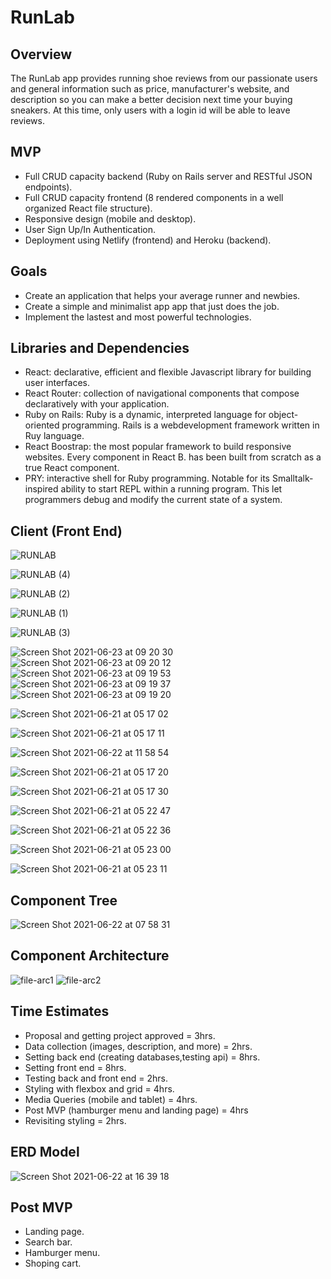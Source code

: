 # RunLab

## Overview
The RunLab app provides running shoe reviews from our passionate users and general information such as price, manufacturer's website, and description so you can make a better decision next time your buying sneakers. At this time, only users with a login id will be able to leave reviews.

## MVP
- Full CRUD capacity backend (Ruby on Rails server and RESTful JSON endpoints).
- Full CRUD capacity frontend (8 rendered components in a well organized React file structure).
- Responsive design (mobile and desktop).
- User Sign Up/In Authentication.
- Deployment using Netlify (frontend) and Heroku (backend).

## Goals 
- Create an application that helps your average runner and newbies.
- Create a simple and minimalist app app that just does the job.
- Implement the lastest and most powerful technologies. 

## Libraries and Dependencies
- React: declarative, efficient and flexible Javascript library for building user interfaces.
- React Router: collection of navigational components that compose declaratively with your application.
- Ruby on Rails: Ruby is a dynamic, interpreted language for object-oriented programming. Rails is a webdevelopment framework written in Ruy language.
- React Boostrap: the most popular framework to build responsive websites. Every component in React B. has been built from scratch as a true React component.
- PRY: interactive shell for Ruby programming. Notable for its Smalltalk-inspired ability to start REPL within a running program. This let programmers debug and modify the current state of a system.

## Client (Front End)

![RUNLAB](https://user-images.githubusercontent.com/82680108/123105004-6c30e200-d405-11eb-9714-f67feb4d31d6.png)

![RUNLAB (4)](https://user-images.githubusercontent.com/82680108/123105012-6e933c00-d405-11eb-89c7-632321e8aadb.png)

![RUNLAB (2)](https://user-images.githubusercontent.com/82680108/123104996-6c30e200-d405-11eb-9ad0-3c849b230d24.png)

![RUNLAB (1)](https://user-images.githubusercontent.com/82680108/123105001-6c30e200-d405-11eb-8025-60ce7775d93b.png)

![RUNLAB (3)](https://user-images.githubusercontent.com/82680108/123104992-6b984b80-d405-11eb-9015-14fb5d841188.png)



![Screen Shot 2021-06-23 at 09 20 30](https://user-images.githubusercontent.com/82680108/123103745-51aa3900-d404-11eb-8545-13e7e4ac74f7.png)
![Screen Shot 2021-06-23 at 09 20 12](https://user-images.githubusercontent.com/82680108/123103749-51aa3900-d404-11eb-9627-18b67586df64.png)
![Screen Shot 2021-06-23 at 09 19 53](https://user-images.githubusercontent.com/82680108/123103751-5242cf80-d404-11eb-8038-d5370a670992.png)
![Screen Shot 2021-06-23 at 09 19 37](https://user-images.githubusercontent.com/82680108/123103753-5242cf80-d404-11eb-94c4-1297138bb4f6.png)
![Screen Shot 2021-06-23 at 09 19 20](https://user-images.githubusercontent.com/82680108/123103754-5242cf80-d404-11eb-9025-28138df47ee2.png)



![Screen Shot 2021-06-21 at 05 17 02](https://user-images.githubusercontent.com/82680108/122738566-1a932680-d250-11eb-8119-8ff9b967c55f.png)

![Screen Shot 2021-06-21 at 05 17 11](https://user-images.githubusercontent.com/82680108/122738587-1f57da80-d250-11eb-8987-ae14dbd7e51a.png)

![Screen Shot 2021-06-22 at 11 58 54](https://user-images.githubusercontent.com/82680108/122960294-477b3280-d351-11eb-92e7-7c3fad7baa8e.png)

![Screen Shot 2021-06-21 at 05 17 20](https://user-images.githubusercontent.com/82680108/122738586-1f57da80-d250-11eb-9e6f-d7581b6c5213.png)

![Screen Shot 2021-06-21 at 05 17 30](https://user-images.githubusercontent.com/82680108/122738584-1ebf4400-d250-11eb-8939-fcf6c6a999e5.png)

![Screen Shot 2021-06-21 at 05 22 47](https://user-images.githubusercontent.com/82680108/122739338-e10eeb00-d250-11eb-929c-17f6186d468b.png)

![Screen Shot 2021-06-21 at 05 22 36](https://user-images.githubusercontent.com/82680108/122739344-e2d8ae80-d250-11eb-9f1c-73c003435ff0.png)

![Screen Shot 2021-06-21 at 05 23 00](https://user-images.githubusercontent.com/82680108/122739326-df452780-d250-11eb-9cea-50a768719966.png)

![Screen Shot 2021-06-21 at 05 23 11](https://user-images.githubusercontent.com/82680108/122739316-dce2cd80-d250-11eb-9873-cbc47b755911.png)







## Component Tree

![Screen Shot 2021-06-22 at 07 58 31](https://user-images.githubusercontent.com/82680108/122920776-c0699280-d32f-11eb-9197-9c5ac2177357.png)

## Component Architecture

![file-arc1](https://user-images.githubusercontent.com/82680108/122945869-e2224400-d346-11eb-9ff1-88dc1c519861.png)
![file-arc2](https://user-images.githubusercontent.com/82680108/122945881-e4849e00-d346-11eb-897d-41e6da1f5719.png)


## Time Estimates
- Proposal and getting project approved = 3hrs.
- Data collection (images, description, and more) = 2hrs.
- Setting back end (creating databases,testing api)  = 8hrs.
- Setting front end = 8hrs.
- Testing back and front end = 2hrs.
- Styling with flexbox and grid = 4hrs.
- Media Queries (mobile and tablet) = 4hrs.
- Post MVP (hamburger menu and landing page) = 4hrs
- Revisiting styling = 2hrs.

## ERD Model
![Screen Shot 2021-06-22 at 16 39 18](https://user-images.githubusercontent.com/82680108/123000133-2c261c80-d37d-11eb-846f-ed0b7bcbccdb.png)

## Post MVP
- Landing page.
- Search bar.
- Hamburger menu.
- Shoping cart.

